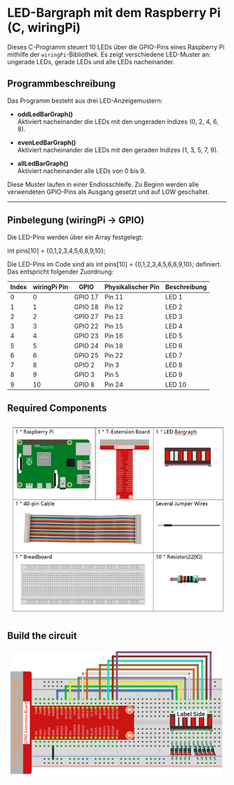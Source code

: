 # LED-Bargraph mit dem Raspberry Pi (C, wiringPi)

Dieses C-Programm steuert 10 LEDs über die GPIO-Pins eines Raspberry Pi mithilfe der `wiringPi`-Bibliothek. Es zeigt verschiedene LED-Muster an: ungerade LEDs, gerade LEDs und alle LEDs nacheinander.

## Programmbeschreibung

Das Programm besteht aus drei LED-Anzeigemustern:

- **oddLedBarGraph()**  
  Aktiviert nacheinander die LEDs mit den ungeraden Indizes (0, 2, 4, 6, 8).

- **evenLedBarGraph()**  
  Aktiviert nacheinander die LEDs mit den geraden Indizes (1, 3, 5, 7, 9).

- **allLedBarGraph()**  
  Aktiviert nacheinander alle LEDs von 0 bis 9.

Diese Muster laufen in einer Endlosschleife. Zu Beginn werden alle verwendeten GPIO-Pins als Ausgang gesetzt und auf LOW geschaltet.

---

## Pinbelegung (wiringPi → GPIO)

Die LED-Pins werden über ein Array festgelegt:

int pins[10] = {0,1,2,3,4,5,6,8,9,10};

Die LED-Pins im Code sind als int pins[10] = {0,1,2,3,4,5,6,8,9,10}; definiert. Das entspricht folgender Zuordnung:

| Index | wiringPi Pin | GPIO    | Physikalischer Pin | Beschreibung |
| ----- | ------------ | ------- | ------------------ | ------------ |
| 0     | 0            | GPIO 17 | Pin 11             | LED 1        |
| 1     | 1            | GPIO 18 | Pin 12             | LED 2        |
| 2     | 2            | GPIO 27 | Pin 13             | LED 3        |
| 3     | 3            | GPIO 22 | Pin 15             | LED 4        |
| 4     | 4            | GPIO 23 | Pin 16             | LED 5        |
| 5     | 5            | GPIO 24 | Pin 18             | LED 6        |
| 6     | 6            | GPIO 25 | Pin 22             | LED 7        |
| 7     | 8            | GPIO 2  | Pin 3              | LED 8        |
| 8     | 9            | GPIO 3  | Pin 5              | LED 9        |
| 9     | 10           | GPIO 8  | Pin 24             | LED 10       |


## Required Components
![Diagram](https://raw.githubusercontent.com/CodeByHusen/Embedded-Systems-/main/Projects%20in%20C/LED-Bar-Graph/pictures/Required%20Components.png)

## Build the circuit
![Diagram](https://raw.githubusercontent.com/CodeByHusen/Embedded-Systems-/main/Projects%20in%20C/LED-Bar-Graph/pictures/Build%20the%20circuit.png)
